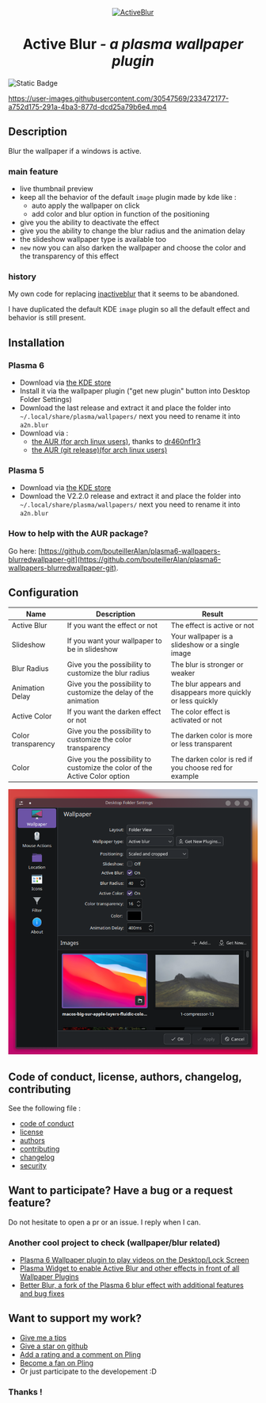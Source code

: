[//]: # (note for me - Linux/Unix Desktops > Desktop Extensions > KDE Plasma Extensions > Plasma Wallpaper Plugins)

<p align="center">
  <a href="https://www.pling.com/p/2017888/">
    <img alt="ActiveBlur" src="assets/store-img.png" width="220"/>
  </a>
</p>
<h1 align="center">Active Blur <i>- a plasma wallpaper plugin</i></h1>

<img alt="Static Badge" src="https://img.shields.io/badge/Still_maintened-Yes_%3A)-green">

https://user-images.githubusercontent.com/30547569/233472177-a752d175-291a-4ba3-877d-dcd25a79b6e4.mp4

## Description

Blur the wallpaper if a windows is active.

### main feature

- live thumbnail preview
- keep all the behavior of the default `image` plugin made by kde like :
    - auto apply the wallpaper on click
    - add color and blur option in function of the positioning
- give you the ability to deactivate the effect
- give you the ability to change the blur radius and the animation delay
- the slideshow wallpaper type is available too
- `new` now you can also darken the wallpaper and choose the color and the transparency of this effect

### history

My own code for replacing [inactiveblur](https://github.com/Zren/plasma-wallpapers/tree/master/inactiveblur) that it seems to be abandoned.

I have duplicated the default KDE `image` plugin so all the default effect and behavior is still present.

## Installation

### Plasma 6
- Download via [the KDE store](https://www.pling.com/p/2134907/)
- Install it via the wallpaper plugin ("get new plugin" button into Desktop Folder Settings)
- Download the last release and extract it and place the folder into `~/.local/share/plasma/wallpapers/` next you need to rename it into `a2n.blur`
- Download via :
  - [the AUR (for arch linux users)](https://aur.archlinux.org/packages/plasma6-wallpapers-blurredwallpaper), thanks to [dr460nf1r3](https://github.com/dr460nf1r3)
  - [the AUR (git release)(for arch linux users)](https://aur.archlinux.org/packages/plasma6-wallpapers-blurredwallpaper-git)

### Plasma 5
- Download via [the KDE store](https://www.pling.com/p/2017888/)
- Download the V2.2.0 release and extract it and place the folder into `~/.local/share/plasma/wallpapers/` next you need to rename it into `a2n.blur`

### How to help with the AUR package?

Go here: [https://github.com/bouteillerAlan/plasma6-wallpapers-blurredwallpaper-git](https://github.com/bouteillerAlan/plasma6-wallpapers-blurredwallpaper-git).

## Configuration

| Name              | Description                                                                | Result                                                       |
|-------------------|----------------------------------------------------------------------------|--------------------------------------------------------------|
| Active Blur       | If you want the effect or not                                              | The effect is active or not                                  |
| Slideshow         | If you want your wallpaper to be in slideshow                              | Your wallpaper is a slideshow or a single image              |
| Blur Radius       | Give you the possibility to customize the blur radius                      | The blur is stronger or weaker                               |
| Animation Delay   | Give you the possibility to customize the delay of the animation           | The blur appears and disappears more quickly or less quickly |
| Active Color      | If you want the darken effect or not                                       | The color effect is activated or not                         |
| Color transparency | Give you the possibility to customize the color transparency               | The darken color is more or less transparent                 |
| Color | Give you the possibility to customize the color of the Active Color option | The darken color is red if you choose red for example        |

![pres](assets/main-screenshot.png)

## Code of conduct, license, authors, changelog, contributing

See the following file :
- [code of conduct](CODE_OF_CONDUCT.md)
- [license](LICENSE)
- [authors](AUTHORS)
- [contributing](CONTRIBUTING.md)
- [changelog](CHANGELOG)
- [security](SECURITY.md)

## Want to participate? Have a bug or a request feature?

Do not hesitate to open a pr or an issue. I reply when I can.

### Another cool project to check (wallpaper/blur related)

- [Plasma 6 Wallpaper plugin to play videos on the Desktop/Lock Screen](https://github.com/luisbocanegra/plasma-smart-video-wallpaper-reborn)
- [Plasma Widget to enable Active Blur and other effects in front of all Wallpaper Plugins](https://github.com/luisbocanegra/plasma-wallpaper-effects)
- [Better Blur, a fork of the Plasma 6 blur effect with additional features and bug fixes](https://github.com/taj-ny/kwin-effects-forceblur)

## Want to support my work?

- [Give me a tips](https://ko-fi.com/a2n00)
- [Give a star on github](https://github.com/bouteillerAlan/blurredwallpaper)
- [Add a rating and a comment on Pling](https://www.pling.com/p/2134907/)
- [Become a fan on Pling](https://www.pling.com/p/2134907/)
- Or just participate to the developement :D

### Thanks !
